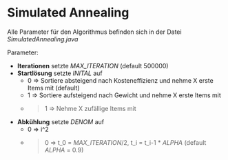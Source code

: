 # Simulated Annealing

Alle Parameter für den Algorithmus befinden sich in der Datei *SimulatedAnnealing.java*

Parameter:
 + **Iterationen** setzte *MAX_ITERATION* (default 500000)
 + **Startlösung** setzte *INITAL* auf
   +   0 => Sortiere absteigend nach Kosteneffizienz und nehme X erste Items mit (default)
   +   1 => Sortiere aufsteigend nach Gewicht und nehme X erste Items mit
   + > 1 => Nehme X zufällige Items mit
 + **Abkühlung** setzte *DENOM* auf
   +   0 => i^2
   + > 0 => t_0 = *MAX_ITERATION*/2, t_i = t_i-1 * *ALPHA* (default *ALPHA* = 0.9)
